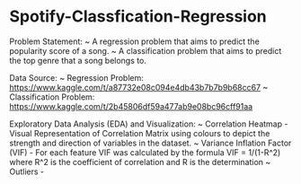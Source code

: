 # Spotify-Classfication-Regression

Problem Statement:
~ A regression problem that aims to predict the popularity score of a song.
~ A classification problem that aims to predict the top genre that a song belongs to.

Data Source:
~ Regression Problem: https://www.kaggle.com/t/a87732e08c094e4db43b7b7b9b68cc67
~ Classification Problem: https://www.kaggle.com/t/2b45806df59a477ab9e08bc96cff91aa


Exploratory Data Analysis (EDA) and Visualization:
~ Correlation Heatmap - Visual Representation of Correlation Matrix using colours to depict the strength and direction of variables in the 															dataset.
~ Variance Inflation Factor (VIF) - For each feature VIF was calculated by the formula VIF = 1/(1-R^2) where R^2 is the coefficient of 																correlation and R is the determination
~ Outliers - 

